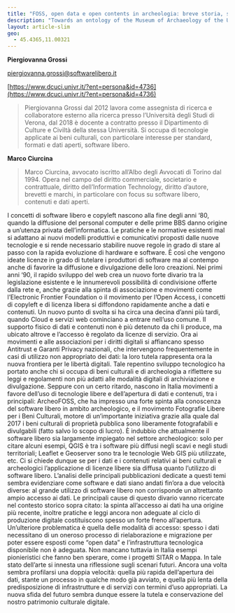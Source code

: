 ```yaml
---
title: "FOSS, open data e open contents in archeologia: breve storia, stato dell’arte e scenari futuri"
description: "Towards an ontology of the Museum of Archaeology of the University of Catania: from the legacy data digitization to the semantic web"
layout: article-slim
geo: 
  - 45.4365,11.00321
---
```


**Piergiovanna Grossi**

[piergiovanna.grossi@softwarelibero.it](mailto:piergiovanna.grossi@softwarelibero.it)

[https://www.dcuci.univr.it/?ent=persona&id=4736](https://www.dcuci.univr.it/?ent=persona&id=4736)

> Piergiovanna Grossi dal 2012 lavora come assegnista di ricerca e collaboratore esterno alla ricerca presso l’Università degli Studi di Verona, dal 2018 è docente a contratto presso il Dipartimento di Culture e Civiltà della stessa Università. Si occupa di tecnologie applicate ai beni culturali, con particolare interesse per standard, formati e dati aperti, software libero.

**Marco Ciurcina**

>Marco Ciurcina, avvocato iscritto all’Albo degli Avvocati di Torino dal 1994. Opera nel campo del diritto commerciale, societario e contrattuale, diritto dell’Information Technology, diritto d’autore, brevetti e marchi, in particolare con focus su software libero, contenuti e dati aperti.

I concetti di software libero e copyleft nascono alla fine degli anni ‘80, quando la diffusione del personal computer e delle prime BBS danno origine a un’utenza privata dell’informatica. Le pratiche e le normative esistenti mal si adattano ai nuovi modelli produttivi e comunicativi proposti dalle nuove tecnologie e si rende necessario stabilire nuove regole in grado di stare al passo con la rapida evoluzione di hardware e software. È così che vengono ideate licenze in grado di tutelare i produttori di software ma al contempo anche di favorire la diffusione e divulgazione delle loro creazioni. Nei primi anni ‘90, il rapido sviluppo del web crea un nuovo forte divario tra la legislazione esistente e le innumerevoli possibilità di condivisione offerte dalla rete e, anche grazie alla spinta di associazione e movimenti come l’Electronic Frontier Foundation o il movimento per l’Open Access, i concetti di copyleft e di licenza libera si diffondono rapidamente anche a dati e contenuti. Un nuovo punto di svolta si ha circa una decina d’anni più tardi, quando Cloud e servizi web cominciano a entrare nell’uso comune. Il supporto fisico di dati e contenuti non è più detenuto da chi li produce, ma ubicato altrove e l’accesso è regolato da licenze di servizio. Ora ai movimenti e alle associazioni per i diritti digitali si affiancano spesso Antitrust e Garanti Privacy nazionali, che intervengono frequentemente in casi di utilizzo non appropriato dei dati: la loro tutela rappresenta ora la nuova frontiera per le libertà digitali. Tale repentino sviluppo tecnologico ha portato anche chi si occupa di beni culturali e di archeologia a riflettere su leggi e regolamenti non più adatti alle modalità digitali di archiviazione e divulgazione. Seppure con un certo ritardo, nascono in Italia movimenti a favore dell’uso di tecnologie libere e dell’apertura di dati e contenuti, tra i principali: ArcheoFOSS, che ha impresso una forte spinta alla conoscenza del software libero in ambito archeologico, e il movimento Fotografie Libere per i Beni Culturali, motore di un’importante iniziativa grazie alla quale dal 2017 i beni culturali di proprietà pubblica sono liberamente fotografabili e divulgabili (fatto salvo lo scopo di lucro). 
È indubbio che attualmente il software libero sia largamente impiegato nel settore archeologico: solo per citare alcuni esempi, QGIS è tra i software più diffusi negli scavi e negli studi territoriali; Leaflet e Geoserver sono tra le tecnologie Web GIS più utilizzate, etc. Ci si chiede dunque se per i dati e i contenuti relativi ai beni culturali e archeologici l’applicazione di licenze libere sia diffusa quanto l’utilizzo di software libero. L’analisi delle principali pubblicazioni dedicate a questi temi sembra evidenziare come software e dati siano andati fin’ora a due velocità diverse: al grande utilizzo di software libero non corrisponde un altrettanto ampio accesso ai dati. Le principali cause di questo divario vanno ricercate nel contesto storico sopra citato: la spinta all’accesso ai dati ha una origine più recente, inoltre pratiche e leggi ancora non adeguate al ciclo di produzione digitale costituiscono spesso un forte freno all’apertura. Un’ulteriore problematica è quella delle modalità di accesso: spesso i dati necessitano di un oneroso processo di rielaborazione e migrazione per poter essere esposti come “open data” e l’infrastruttura tecnologica disponibile non è adeguata. Non mancano tuttavia in Italia esempi pionieristici che fanno ben sperare, come i progetti SITAR o Mappa. In tale stato dell’arte si innesta una riflessione sugli scenari futuri. Ancora una volta sembra profilarsi una doppia velocità: quella più rapida dell’apertura dei dati, stante un processo in qualche modo già avviato, e quella più lenta della predisposizione di infrastrutture e di servizi con termini d’uso appropriati. La nuova sfida del futuro sembra dunque essere la tutela e conservazione del nostro patrimonio culturale digitale.
